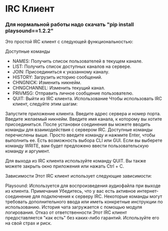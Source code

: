# IRC Клиент
### Для нормальной работы надо скачать "pip install playsound==1.2.2"
Это простой IRC клиент с следующей функциональностью:

Доступные команды
+ NAMES: Получить список пользователей в текущем канале.
+ LIST: Получить список доступных каналов на сервере.
+ JOIN: Присоединиться к указанному каналу.
+ HISTORY: Загрузить историю сообщений.
+ CHNGNICK: Изменить никнейм.
+ CHNGCHANNEL: Изменить текущий канал.
+ PRIVMSG: Отправить личное сообщение пользователю.
+ QUIT: Выйти из IRC клиента.
Использование
Чтобы использовать IRC клиент, следуйте этим шагам:

Запустите приложение клиента.
Введите адрес сервера и номер порта.
Введите желаемый никнейм.
Введите имя канала, к которому вы хотите присоединиться.
После установки соединения вы можете вводить команды для взаимодействия с сервером IRC. Доступные команды перечислены выше. Просто введите команду и нажмите Enter, чтобы выполнить ее.
Есть возможность выбора CLI или GUI.
Если вы выберете команду WRITE, вам будет предложено ввести пользовательскую команду и аргумент.

Для выхода из IRC клиента используйте команду QUIT. Вы также можете закрыть окно приложения или нажать Ctrl + C.

Зависимости
Этот IRC клиент использует следующие зависимости:

Playsound: Используется для воспроизведения аудиофайла при выходе из клиента.
Примечания
Убедитесь, что у вас есть активное интернет-соединение для подключения к серверу IRC.
Некоторые команды могут требовать дополнительного ввода или иметь конкретные инструкции по использованию.
История чата загружается с помощью модуля логирования.
Отказ от ответственности
Этот IRC клиент предоставляется "как есть" без каких-либо гарантий. Используйте его на свой страх и риск.
